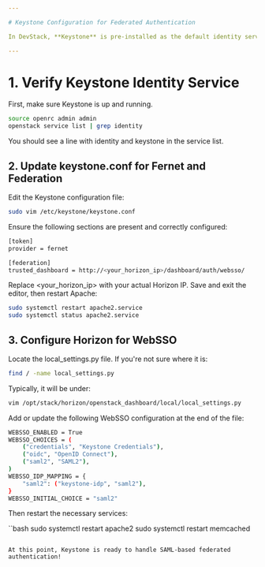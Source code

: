 ```yaml
---

# Keystone Configuration for Federated Authentication

In DevStack, **Keystone** is pre-installed as the default identity service. To support **federated authentication**, you need to activate and configure it accordingly.

---
```


#  1. Verify Keystone Identity Service

First, make sure Keystone is up and running.

```bash
source openrc admin admin
openstack service list | grep identity
```
You should see a line with identity and keystone in the service list.

## 2. Update keystone.conf for Fernet and Federation
Edit the Keystone configuration file:

```bash
sudo vim /etc/keystone/keystone.conf
```

Ensure the following sections are present and correctly configured:

```bash
[token]
provider = fernet

[federation]
trusted_dashboard = http://<your_horizon_ip>/dashboard/auth/websso/
```

Replace <your_horizon_ip> with your actual Horizon IP.
Save and exit the editor, then restart Apache:

```bash
sudo systemctl restart apache2.service
sudo systemctl status apache2.service
```

## 3. Configure Horizon for WebSSO

Locate the local_settings.py file. If you're not sure where it is:
```bash
find / -name local_settings.py
```
Typically, it will be under:
```bash
vim /opt/stack/horizon/openstack_dashboard/local/local_settings.py
```
Add or update the following WebSSO configuration at the end of the file:
```bash
WEBSSO_ENABLED = True
WEBSSO_CHOICES = (
    ("credentials", "Keystone Credentials"),
    ("oidc", "OpenID Connect"),
    ("saml2", "SAML2"),
)
WEBSSO_IDP_MAPPING = {
    "saml2": ("keystone-idp", "saml2"),
}
WEBSSO_INITIAL_CHOICE = "saml2"
```

Then restart the necessary services:

``bash
sudo systemctl restart apache2
sudo systemctl restart memcached
```

At this point, Keystone is ready to handle SAML-based federated authentication!




